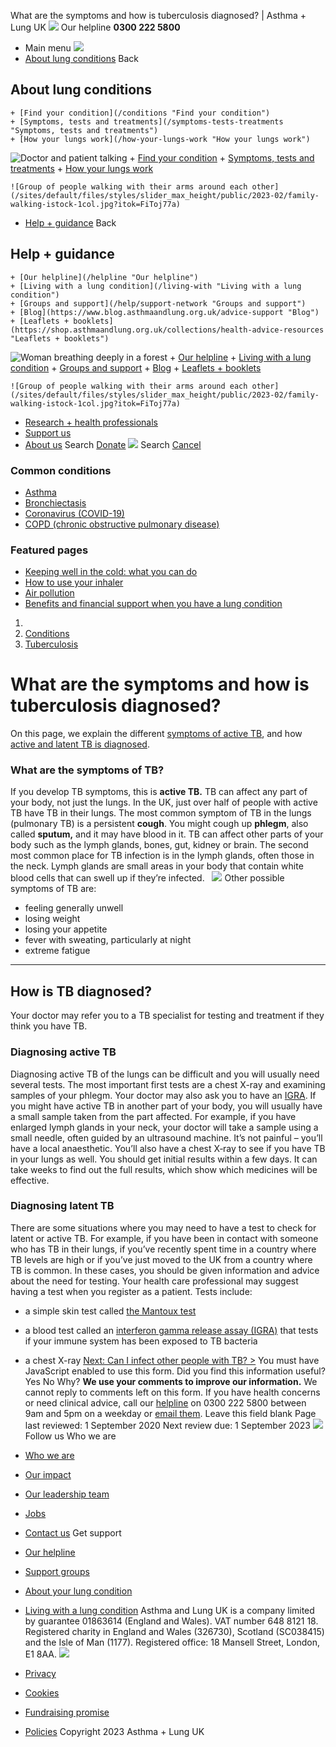 
What are the symptoms and how is tuberculosis diagnosed? | Asthma + Lung UK
 [![](/themes/custom/asthma-lung-uk/images/aluk-logo.png)](/ "Homepage")
 Our helpline **0300 222 5800**
* Main menu
![](/wingsuit/asthma-lung-uk/images/aluk-logo.png)
* [About lung conditions](#about "About lung conditions")
 Back
 
## About lung conditions
	+ [Find your condition](/conditions "Find your condition")
	+ [Symptoms, tests and treatments](/symptoms-tests-treatments "Symptoms, tests and treatments")
	+ [How your lungs work](/how-your-lungs-work "How your lungs work")
![Doctor and patient talking](/sites/default/files/styles/slider_max_height/public/2023-02/119589.jpg?itok=IfMKqhqJ)
	+ [Find your condition](/conditions)
	+ [Symptoms, tests and treatments](/symptoms-tests-treatments)
	+ [How your lungs work](/how-your-lungs-work)
	
	
	![Group of people walking with their arms around each other](/sites/default/files/styles/slider_max_height/public/2023-02/family-walking-istock-1col.jpg?itok=FiToj77a)
* [Help + guidance](#get-support "Help + guidance")
 Back
 
## Help + guidance
	+ [Our helpline](/helpline "Our helpline")
	+ [Living with a lung condition](/living-with "Living with a lung condition")
	+ [Groups and support](/help/support-network "Groups and support")
	+ [Blog](https://www.blog.asthmaandlung.org.uk/advice-support "Blog")
	+ [Leaflets + booklets](https://shop.asthmaandlung.org.uk/collections/health-advice-resources "Leaflets + booklets")
![Woman breathing deeply in a forest](/sites/default/files/styles/slider_max_height/public/2023-02/A%2BLUK%20Generic73.jpg?itok=IY-jWei3)
	+ [Our helpline](/helpline)
	+ [Living with a lung condition](/living-with)
	+ [Groups and support](/help/support-network)
	+ [Blog](https://www.blog.asthmaandlung.org.uk/advice-support)
	+ [Leaflets + booklets](https://shop.asthmaandlung.org.uk/collections/health-advice-resources "Leaflets and booklets about lung conditions")
	
	
	![Group of people walking with their arms around each other](/sites/default/files/styles/slider_max_height/public/2023-02/family-walking-istock-1col.jpg?itok=FiToj77a)
* [Research + health professionals](/research-health-professionals "Research + health professionals")
* [Support us](/support-us "Support us")
* [About us](/about-us "About us")
Search
[Donate](https://action.asthmaandlung.org.uk/page/99720/donate/1?ea_tracking_id=General_WebsiteALUK_Header_Regular "Donate") 
 [![](/themes/custom/asthma-lung-uk/images/aluk-logo.png)](/ "Homepage")
Search
[Cancel](#)
### Common conditions
* [Asthma](/conditions/asthma)
* [Bronchiectasis](/conditions/bronchiectasis)
* [Coronavirus (COVID-19)](/conditions/coronavirus)
* [COPD (chronic obstructive pulmonary disease)](/conditions/copd-chronic-obstructive-pulmonary-disease)
### Featured pages
* [Keeping well in the cold: what you can do](/living-with/cold-weather)
* [How to use your inhaler](/living-with/inhaler-videos)
* [Air pollution](/living-with/air-pollution)
* [Benefits and financial support when you have a lung condition](/living-with/benefits)
1. 
3. [Conditions](/conditions)
5. [Tuberculosis](/conditions/tuberculosis)
# What are the symptoms and how is tuberculosis diagnosed?
On this page, we explain the different [symptoms of active TB](#symptoms), and how [active and latent TB is diagnosed](#diagnosis).
### **What are the symptoms of TB?**
If you develop TB symptoms, this is **active TB.**
TB can affect any part of your body, not just the lungs. In the UK, just over half of people with active TB have TB in their lungs. The most common symptom of TB in the lungs (pulmonary TB) is a persistent **cough**. You might cough up **phlegm**, also called **sputum,** and it may have blood in it.
TB can affect other parts of your body such as the lymph glands, bones, gut, kidney or brain. The second most common place for TB infection is in the lymph glands, often those in the neck. Lymph glands are small areas in your body that contain white blood cells that can swell up if they’re infected.
 
![](/sites/default/files/tb-symptoms.jpg)
Other possible symptoms of TB are:
* feeling generally unwell
* losing weight
* losing your appetite
* fever with sweating, particularly at night
* extreme fatigue
---
## How is TB diagnosed?
Your doctor may refer you to a TB specialist for testing and treatment if they think you have TB.
### Diagnosing active TB
Diagnosing active TB of the lungs can be difficult and you will usually need several tests. The most important first tests are a chest X-ray and examining samples of your phlegm. Your doctor may also ask you to have an [IGRA](#igra).
If you might have active TB in another part of your body, you will usually have a small sample taken from the part affected. For example, if you have enlarged lymph glands in your neck, your doctor will take a sample using a small needle, often guided by an ultrasound machine. It’s not painful – you’ll have a local anaesthetic. You’ll also have a chest X‑ray to see if you have TB in your lungs as well.
You should get initial results within a few days. It can take weeks to find out the full results, which show which medicines will be effective.
### Diagnosing latent TB
There are some situations where you may need to have a test to check for latent or active TB. For example, if you have been in contact with someone who has TB in their lungs, if you’ve recently spent time in a country where TB levels are high or if you’ve just moved to the UK from a country where TB is common.
In these cases, you should be given information and advice about the need for testing. Your health care professional may suggest having a test when you register as a patient. Tests include:
* a simple skin test called [the Mantoux test](http://www.nhs.uk/Conditions/Tuberculosis/Pages/Diagnosis.aspx)
* a blood test called an [interferon gamma release assay (IGRA)](http://www.nhs.uk/Conditions/Tuberculosis/Pages/Diagnosis.aspx) that tests if your immune system has been exposed to TB bacteria
* a chest X-ray
[Next: Can I infect other people with TB? >](/conditions/tuberculosis/can-i-infect-other-people "Can I infect other people?")
You must have JavaScript enabled to use this form.
Did you find this information useful?
Yes
No
Why?
**We use your comments to improve our information.** We cannot reply to comments left on this form. If you have health concerns or need clinical advice, call our [helpline](/helpline) on 0300 222 5800 between 9am and 5pm on a weekday or [email them](/helpline).
Leave this field blank
Page last reviewed: 
1 September 2020
Next review due: 
1 September 2023
 [![](/sites/default/files/2023-01/footer-logo%20%281%29.png)](/ "Homepage")
Follow us
 Who we are
 
* [Who we are](/about-us/who-we-are)
* [Our impact](/about-us/our-impact)
* [Our leadership team](/about-us/our-leadership-team)
* [Jobs](/work-us)
* [Contact us](/about-us/contact-us)
 Get support
 
* [Our helpline](/helpline)
* [Support groups](/help/support-network)
* [About your lung condition](/conditions)
* [Living with a lung condition](/living-with)
Asthma and Lung UK is a company limited by guarantee 01863614 (England and Wales). VAT number 648 8121 18.
Registered charity in England and Wales (326730), Scotland (SC038415) and the Isle of Man (1177). Registered office: 18 Mansell Street, London, E1 8AA.
[![](/sites/default/files/2023-01/reg-logo%20%281%29.png)](https://www.fundraisingregulator.org.uk)
![]()
![]()
* [Privacy](/privacy-policy)
* [Cookies](/cookies-how-we-use-them)
* [Fundraising promise](/fundraising-promise)
* [Policies](/about-us/policies)
 Copyright 2023 Asthma + Lung UK
 
